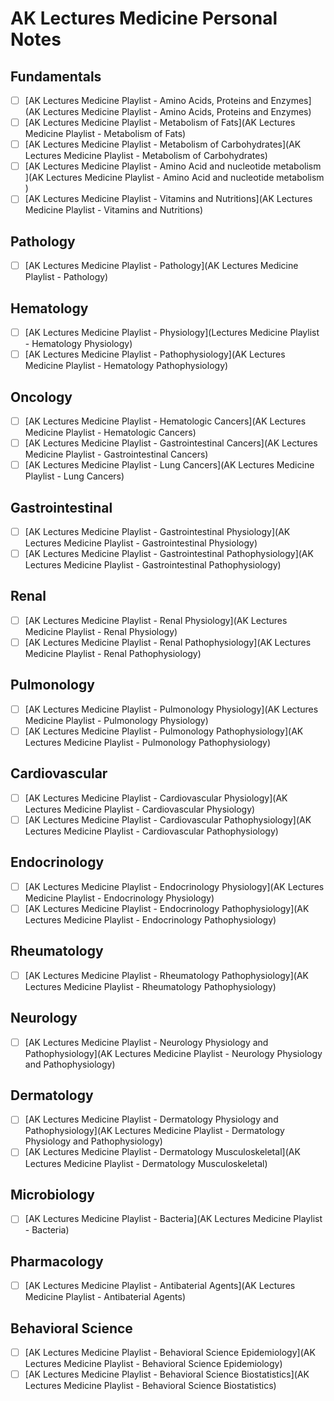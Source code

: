 # AK Lectures Medicine Personal Notes

## Fundamentals

- [ ] [AK Lectures Medicine Playlist - Amino Acids, Proteins and Enzymes](AK Lectures Medicine Playlist - Amino Acids, Proteins and Enzymes)
- [ ] [AK Lectures Medicine Playlist - Metabolism of Fats](AK Lectures Medicine Playlist - Metabolism of Fats)
- [ ] [AK Lectures Medicine Playlist - Metabolism of Carbohydrates](AK Lectures Medicine Playlist - Metabolism of Carbohydrates)
- [ ] [AK Lectures Medicine Playlist - Amino Acid and nucleotide metabolism ](AK Lectures Medicine Playlist - Amino Acid and nucleotide metabolism )
- [ ] [AK Lectures Medicine Playlist - Vitamins and Nutritions](AK Lectures Medicine Playlist - Vitamins and Nutritions)

## Pathology

- [ ] [AK Lectures Medicine Playlist - Pathology](AK Lectures Medicine Playlist - Pathology)

## Hematology

- [ ] [AK Lectures Medicine Playlist - Physiology](Lectures Medicine Playlist - Hematology Physiology)
- [ ] [AK Lectures Medicine Playlist - Pathophysiology](AK Lectures Medicine Playlist - Hematology Pathophysiology)

## Oncology

- [ ] [AK Lectures Medicine Playlist - Hematologic Cancers](AK Lectures Medicine Playlist - Hematologic Cancers)
- [ ] [AK Lectures Medicine Playlist - Gastrointestinal Cancers](AK Lectures Medicine Playlist - Gastrointestinal Cancers)
- [ ] [AK Lectures Medicine Playlist - Lung Cancers](AK Lectures Medicine Playlist - Lung Cancers)

## Gastrointestinal

- [ ] [AK Lectures Medicine Playlist - Gastrointestinal Physiology](AK Lectures Medicine Playlist - Gastrointestinal Physiology)
- [ ] [AK Lectures Medicine Playlist - Gastrointestinal Pathophysiology](AK Lectures Medicine Playlist - Gastrointestinal Pathophysiology)

## Renal

- [ ] [AK Lectures Medicine Playlist - Renal Physiology](AK Lectures Medicine Playlist - Renal Physiology)
- [ ] [AK Lectures Medicine Playlist - Renal Pathophysiology](AK Lectures Medicine Playlist - Renal Pathophysiology)

## Pulmonology

- [ ] [AK Lectures Medicine Playlist - Pulmonology Physiology](AK Lectures Medicine Playlist - Pulmonology Physiology)
- [ ] [AK Lectures Medicine Playlist - Pulmonology Pathophysiology](AK Lectures Medicine Playlist - Pulmonology Pathophysiology)

## Cardiovascular

- [ ] [AK Lectures Medicine Playlist - Cardiovascular Physiology](AK Lectures Medicine Playlist - Cardiovascular Physiology)
- [ ] [AK Lectures Medicine Playlist - Cardiovascular Pathophysiology](AK Lectures Medicine Playlist - Cardiovascular Pathophysiology)

## Endocrinology

- [ ] [AK Lectures Medicine Playlist - Endocrinology Physiology](AK Lectures Medicine Playlist - Endocrinology Physiology)
- [ ] [AK Lectures Medicine Playlist - Endocrinology Pathophysiology](AK Lectures Medicine Playlist - Endocrinology Pathophysiology)

## Rheumatology

- [ ] [AK Lectures Medicine Playlist - Rheumatology Pathophysiology](AK Lectures Medicine Playlist - Rheumatology Pathophysiology)

## Neurology

- [ ] [AK Lectures Medicine Playlist - Neurology Physiology and Pathophysiology](AK Lectures Medicine Playlist - Neurology Physiology and Pathophysiology)

## Dermatology

- [ ] [AK Lectures Medicine Playlist - Dermatology Physiology and Pathophysiology](AK Lectures Medicine Playlist - Dermatology Physiology and Pathophysiology)
- [ ] [AK Lectures Medicine Playlist - Dermatology Musculoskeletal](AK Lectures Medicine Playlist - Dermatology Musculoskeletal)

## Microbiology

- [ ] [AK Lectures Medicine Playlist - Bacteria](AK Lectures Medicine Playlist - Bacteria)

## Pharmacology

- [ ] [AK Lectures Medicine Playlist - Antibaterial Agents](AK Lectures Medicine Playlist - Antibaterial Agents)

## Behavioral Science

- [ ] [AK Lectures Medicine Playlist - Behavioral Science Epidemiology](AK Lectures Medicine Playlist - Behavioral Science Epidemiology)
- [ ] [AK Lectures Medicine Playlist - Behavioral Science Biostatistics](AK Lectures Medicine Playlist - Behavioral Science Biostatistics)
